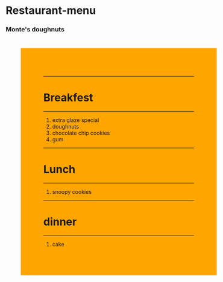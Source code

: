 # Restaurant-menu
<!DOCTYPE html>
<html lang="en-US">
  <h3>
    Monte's doughnuts
  </h3>
 <body>
  <div style="width:400; hieght:550; background-color: orange; padding:60; margin:40; border-width: thick; border-color:#222E50;">
    <hr>
    <h1>Breakfest</h1>
    <hr>
    <ol>
      <li>extra glaze special</li>
      <li>doughnuts</li>
      <li>chocolate chip cookies</li>
      <li>gum</li>
    </ol>
    <hr>
    <h1>Lunch</h1>
    <hr>
    <ol>
      <li>snoopy cookies</li>
    </ol>
    <hr>
    <h1>dinner</h1>
    <hr>
    <ol>
<li>cake</li>
    </ol>
</div>
  </body>
</html>
